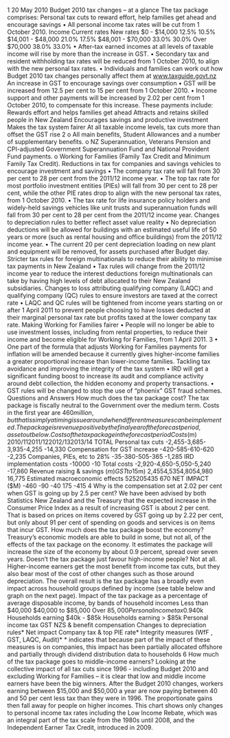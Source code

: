 1 20 May 2010 Budget 2010 tax changes – at a glance The tax package comprises: Personal tax cuts to reward effort, help families get ahead and encourage savings • All personal income tax rates will be cut from 1 October 2010. Income Current rates New rates $0 - $14,000 12.5% 10.5% $14,001 - $48,000 21.0% 17.5% $48,001 - $70,000 33.0% 30.0% Over $70,000 38.0% 33.0% • After-tax earned incomes at all levels of taxable income will rise by more than the increase in GST. • Secondary tax and resident withholding tax rates will be reduced from 1 October 2010, to align with the new personal tax rates. • Individuals and families can work out how Budget 2010 tax changes personally affect them at www.taxguide.govt.nz An increase in GST to encourage savings over consumption • GST will be increased from 12.5 per cent to 15 per cent from 1 October 2010. • Income support and other payments will be increased by 2.02 per cent from 1 October 2010, to compensate for this increase. These payments include: Rewards effort and helps families get ahead Attracts and retains skilled people in New Zealand Encourages savings and productive investment Makes the tax system fairer At all taxable income levels, tax cuts more than offset the GST rise 2 o All main benefits, Student Allowances and a number of supplementary benefits. o NZ Superannuation, Veterans Pension and CPI-adjusted Government Superannuation Fund and National Provident Fund payments. o Working for Families (Family Tax Credit and Minimum Family Tax Credit). Reductions in tax for companies and savings vehicles to encourage investment and savings • The company tax rate will fall from 30 per cent to 28 per cent from the 2011/12 income year. • The top tax rate for most portfolio investment entities (PIEs) will fall from 30 per cent to 28 per cent, while the other PIE rates drop to align with the new personal tax rates, from 1 October 2010. • The tax rate for life insurance policy holders and widely-held savings vehicles like unit trusts and superannuation funds will fall from 30 per cent to 28 per cent from the 2011/12 income year. Changes to depreciation rules to better reflect asset value reality • No depreciation deductions will be allowed for buildings with an estimated useful life of 50 years or more (such as rental housing and office buildings) from the 2011/12 income year. • The current 20 per cent depreciation loading on new plant and equipment will be removed, for assets purchased after Budget day. Stricter tax rules for foreign multinationals to reduce their ability to minimise tax payments in New Zealand • Tax rules will change from the 2011/12 income year to reduce the interest deductions foreign multinationals can take by having high levels of debt allocated to their New Zealand subsidiaries. Changes to loss attributing qualifying company (LAQC) and qualifying company (QC) rules to ensure investors are taxed at the correct rate • LAQC and QC rules will be tightened from income years starting on or after 1 April 2011 to prevent people choosing to have losses deducted at their marginal personal tax rate but profits taxed at the lower company tax rate. Making Working for Families fairer • People will no longer be able to use investment losses, including from rental properties, to reduce their income and become eligible for Working for Families, from 1 April 2011. 3 • One part of the formula that adjusts Working for Families payments for inflation will be amended because it currently gives higher-income families a greater proportional increase than lower-income families. Tackling tax avoidance and improving the integrity of the tax system • IRD will get a significant funding boost to increase its audit and compliance activity around debt collection, the hidden economy and property transactions. • GST rules will be changed to stop the use of “phoenix” GST fraud schemes. Questions and Answers How much does the tax package cost? The tax package is fiscally neutral to the Government over the medium term. Costs in the first year are $460 million, but that is simply a timing issue around when different measures can be implemented. The package is revenue positive by the final year of the forecast period, as set out below. Costs of the tax package in the forecast period Costs ($m) 2010/112011/122012/132013/14 TOTAL Personal tax cuts -2,455-3,685-3,935-4,255 -14,330 Compensation for GST increase -420-585-610-620 -2,235 Companies, PIEs, etc to 28% -35-380-505-365 -1,285 IRD implementation costs -10000 -10 Total costs -2,920-4,650-5,050-5,240 -17,860 Revenue raising & savings ($m) GST to 15% (excluding clawback) 1,5902,2352,3452,460 8,630 Tax clawback 450605640700 2,395 GST base maintenance 15606060 195 Changes to depreciation rules 1409351,0001,045 3,120 Changes to LAQC rules 0706555 190 Thin cap threshold to 60% 0200200200 600 Changes to Working for Families 5407565 185 Increase in tobacco excise 135180210190 715 Increased audit/compliance activity 120210210205 745 Total revenue raising & savings ($m) 2,4554,5354,8054,980 16,775 Estimated macroeconomic effects 525205435 670 NET IMPACT ($M) -460 -90 -40 175 -415 4 Why is the compensation set at 2.02 per cent when GST is going up by 2.5 per cent? We have been advised by both Statistics New Zealand and the Treasury that the expected increase in the Consumer Price Index as a result of increasing GST is about 2 per cent. That is based on prices on items covered by GST going up by 2.22 per cent, but only about 91 per cent of spending on goods and services is on items that incur GST. How much does the tax package boost the economy? Treasury’s economic models are able to build in some, but not all, of the effects of the tax package on the economy. It estimates the package will increase the size of the economy by about 0.9 percent, spread over seven years. Doesn’t the tax package just favour high-income people? Not at all. Higher-income earners get the most benefit from income tax cuts, but they also bear most of the cost of other changes such as those around depreciation. The overall result is the tax package has a broadly even impact across household groups defined by income (see table below and graph on the next page). Impact of the tax package as a percentage of average disposable income, by bands of household incomes Less than $40,000 $40,000 to $85,000 Over $85,000 Personal income tax 0.9%2.8%4.2% GST -2.5%-2.5%-2.6% Compensation via income support 2.6%0.6%0.1% Other measures in the package -0.3%-0.5%-1.0% Net impact 0.7%0.4%0.7% In addition, aligning the top tax rate with the trust tax rate at 33 per cent ensures wage earners in the top tax bracket like many high-school teachers, nurses and police no longer pay a higher rate of tax than wealthy individuals who have been able to structure their affairs to effectively select the tax rate they want. A recent IRD survey of the 100 wealthiest New Zealanders found only half were paying the top tax rate. It also helps attract and retain these skilled New Zealanders, who might otherwise look for better opportunities overseas. 5 Impact of tax changes on households While higher income earners receive larger income tax reductions, they also bear the impact of most of the tax base broadening. The table below estimates the impact of the tax package on households at different income levels. The net gains are distributed broadly proportionally across household income groups. Estimated impact of tax changes as % of the average disposable household income Where possible, the static fiscal impacts for the 2011/12 year have been allocated to three household income bands. Where the main impact of a tax measure is on companies or trusts, the allocation to households reflects current dividend payment patterns. Some of the impact of the tax package (eg, changes to thin capitalisation rules and some proportion of the changes to the company tax rate and depreciation rules) has been allocated to non-residents and so is not shown here. The allocations are based on Household Economic Survey and Survey of Family, Income and Employment data sourced from Statistics New Zealand. 0.9% -2.5% 2.6% 0.1% -0.2% -0.2% 0.7% 2.8% -2.5% 0.6% 0.2% -0.4% -0.3% 0.4% 4.2% -2.6% 0.1% 0.3% -0.9% -0.4% 0.7% Households earning <$40k Households earning $40k - $85k Households earning > $85k Personal income tax GST NZS & benefit compensation Changes to depreciation rules\* Net impact Company tax & top PIE rate\* Integrity measures (WfF , GST, LAQC, Audit)\* \* indicates that because part of the impact of these measures is on companies, this impact has been partially allocated offshore and partially through dividend distribution data to households 6 How much of the tax package goes to middle-income earners? Looking at the collective impact of all tax cuts since 1996 - including Budget 2010 and excluding Working for Families – it is clear that low and middle income earners have been the big winners. After the Budget 2010 changes, workers earning between $15,000 and $50,000 a year are now paying between 40 and 50 per cent less tax than they were in 1996. The proportionate gains then fall away for people on higher incomes. This chart shows only changes to personal income tax rates including the Low Income Rebate, which was an integral part of the tax scale from the 1980s until 2008, and the Independent Earner Tax Credit, introduced in 2009.